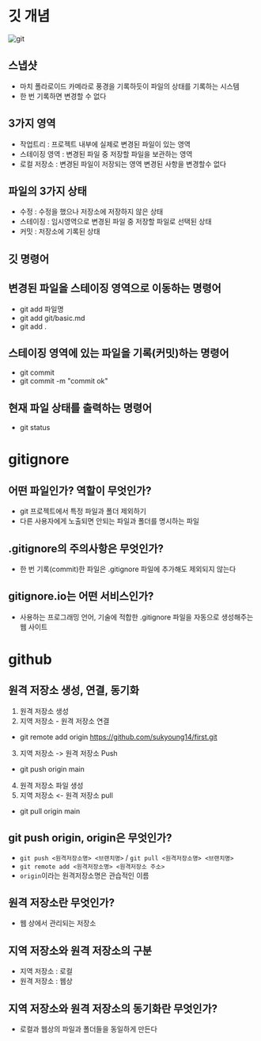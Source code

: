 # 깃 개념
![git](https://encrypted-tbn0.gstatic.com/images?q=tbn:ANd9GcT2aRJR6dWUGsjhkUzKkGp-3787npBEJcJblg&s)

## 스냅샷
- 마치 폴라로이드 카메라로 풍경을 기록하듯이 파일의 상태를 기록하는 시스템
- 한 번 기록하면 변경할 수 없다

## 3가지 영역
- 작업트리 : 프로젝트 내부에 실제로 변경된 파일이 있는 영역
- 스테이징 영역 : 변경된 파일 중 저장할 파일을 보관하는 영역
- 로컬 저장소 : 변경된 파일이 저장되는 영역 변경된 사항을 변경할수 없다

## 파일의 3가지 상태
 - 수정 : 수정을 했으나 저장소에 저장하지 않은 상태
 - 스테이징 : 임시영역으로 변경된 파일 중 저장할 파일로 선택된 상태
 - 커밋 : 저장소에 기록된 상태 

 ## 깃 명령어

 ## 변경된 파일을 스테이징 영역으로 이동하는 명령어
 - git add 파일명
 - git add git/basic.md
 - git add .
 ## 스테이징 영역에 있는 파일을 기록(커밋)하는 명령어
 - git commit
 - git commit -m "commit ok"
 ## 현재 파일 상태를 출력하는 명령어
 - git status

# gitignore
## 어떤 파일인가? 역할이 무엇인가?
 - git 프로젝트에서 특정 파일과 폴더 제외하기
 - 다른 사용자에게 노출되면 안되는 파일과 폴더를 명시하는 파일
## .gitignore의 주의사항은 무엇인가?
 - 한 번 기록(commit)한 파일은 .gitignore 파일에 추가해도 제외되지 않는다
## gitignore.io는 어떤 서비스인가?
 - 사용하는 프로그래밍 언어, 기술에 적합한 .gitignore 파일을 자동으로 생성해주는 웹 사이트

# github
## 원격 저장소 생성, 연결, 동기화
1. 원격 저장소 생성
2. 지역 저장소 - 원격 저장소 연결
- git remote add origin https://github.com/sukyoung14/first.git
3. 지역 저장소 -> 원격 저장소 Push
- git push origin main
4. 원격 저장소 파일 생성
5. 지역 저장소 <- 원격 저장소 pull
- git pull origin main

## git push origin, origin은 무엇인가?
- `git push <원격저장소명> <브랜치명>` / `git pull <원격저장소명> <브랜치명>`
- `git remote add <원격저장소명> <원격저장소 주소>`
- `origin`이라는 원격저장소명은 관습적인 이름

## 원격 저장소란 무엇인가?
- 웹 상에서 관리되는 저장소
## 지역 저장소와 원격 저장소의 구분
- 지역 저장소 : 로컬
- 원격 저장소 : 웹상
## 지역 저장소와 원격 저장소의 동기화란 무엇인가?
- 로컬과 웹상의 파일과 폴더들을 동일하게 만든다 
